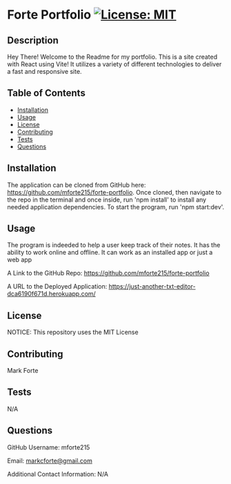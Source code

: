 # Forte Portfolio [![License: MIT](https://img.shields.io/badge/License-MIT-yellow.svg)](https://opensource.org/licenses/MIT)

## Description

Hey There! Welcome to the Readme for my portfolio. This is a site created with React using Vite! It utilizes a variety of different technologies to deliver a fast and responsive site.

## Table of Contents

- [Installation](#installation)
- [Usage](#usage)
- [License](#license)
- [Contributing](#contributing)
- [Tests](#tests)
- [Questions](#questions)

## Installation

The application can be cloned from GitHub here: https://github.com/mforte215/forte-portfolio. Once cloned, then navigate to the repo in the terminal and once inside, run 'npm install' to install any needed application dependencies. To start the program, run 'npm start:dev'.

## Usage

The program is indeeded to help a user keep track of their notes. It has the ability to work online and offline. It can work as an installed app or just a web app

A Link to the GitHub Repo: https://github.com/mforte215/forte-portfolio

A URL to the Deployed Application: https://just-another-txt-editor-dca6190f671d.herokuapp.com/

## License

NOTICE: This repository uses the MIT License

## Contributing

Mark Forte

## Tests

N/A

## Questions

GitHub Username: mforte215

Email: markcforte@gmail.com

Additional Contact Information: N/A
